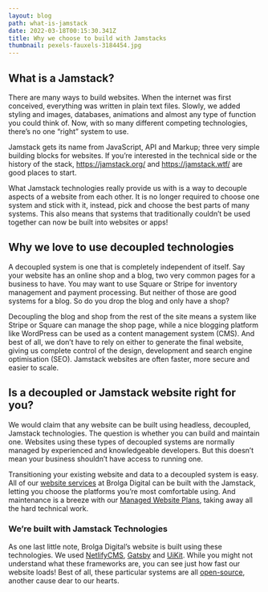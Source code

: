 ```yaml
---
layout: blog
path: what-is-jamstack
date: 2022-03-18T00:15:30.341Z
title: Why we choose to build with Jamstacks
thumbnail: pexels-fauxels-3184454.jpg
---
```

## What is a Jamstack?

There are many ways to build websites. When the internet was first conceived, everything was written in plain text files. Slowly, we added styling and images, databases, animations and almost any type of function you could think of. Now, with so many different competing technologies, there’s no one “right” system to use.

Jamstack gets its name from JavaScript, API and Markup; three very simple building blocks for websites. If you’re interested in the technical side or the history of the stack, [](https://jamstack.org/)<https://jamstack.org/> and [](https://jamstack.wtf/)<https://jamstack.wtf/> are good places to start.

What Jamstack technologies really provide us with is a way to decouple aspects of a website from each other. It is no longer required to choose one system and stick with it, instead, pick and choose the best parts of many systems. This also means that systems that traditionally couldn’t be used together can now be built into websites or apps!

## Why we love to use decoupled technologies

A decoupled system is one that is completely independent of itself. Say your website has an online shop and a blog, two very common pages for a business to have. You may want to use Square or Stripe for inventory management and payment processing. But neither of those are good systems for a blog. So do you drop the blog and only have a shop?

Decoupling the blog and shop from the rest of the site means a system like Stripe or Square can manage the shop page, while a nice blogging platform like WordPress can be used as a content management system (CMS). And best of all, we don’t have to rely on either to generate the final website, giving us complete control of the design, development and search engine optimisation (SEO). Jamstack websites are often faster, more secure and easier to scale.

## Is a decoupled or Jamstack website right for you?

We would claim that any website can be built using headless, decoupled, Jamstack technologies. The question is whether you can build and maintain one. Websites using these types of decoupled systems are normally managed by experienced and knowledgeable developers. But this doesn’t mean your business shouldn’t have access to running one.

Transitioning your existing website and data to a decoupled system is easy. All of our [website services](https://brolgadigital.com.au/services/websites) at Brolga Digital can be built with the Jamstack, letting you choose the platforms you’re most comfortable using. And maintenance is a breeze with our [Managed Website Plans](https://brolgadigital.com.au/packages/managed-websites), taking away all the hard technical work.

### We’re built with Jamstack Technologies

As one last little note, Brolga Digital’s website is built using these technologies. We used [NetlifyCMS](https://www.netlifycms.org/), [Gatsby](https://www.gatsbyjs.com/) and [UiKit](https://getuikit.com/). While you might not understand what these frameworks are, you can see just how fast our website loads! Best of all, these particular systems are all [open-source](https://opensource.com/resources/what-open-source), another cause dear to our hearts.